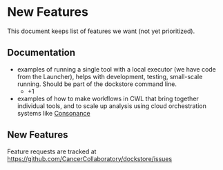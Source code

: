 # New Features

This document keeps list of features we want (not yet prioritized).

## Documentation

* examples of running a single tool with a local executor (we have code from the Launcher), helps with development, testing, small-scale running.  Should be part of the dockstore command line.
  * +1 
* examples of how to make workflows in CWL that bring together individual tools, and to scale up analysis using cloud orchestration systems like [Consonance](https://github.com/Consonance/)

## New Features

Feature requests are tracked at https://github.com/CancerCollaboratory/dockstore/issues
